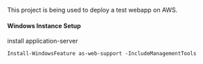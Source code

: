This project is being used to deploy a test webapp on AWS.

#### Windows Instance Setup

install application-server

```posh
Install-WindowsFeature as-web-support -IncludeManagementTools
```
